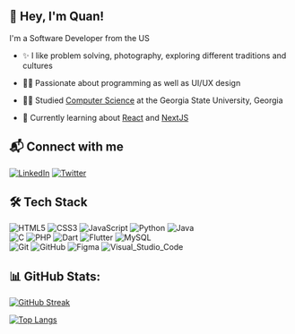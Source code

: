 ## 🖖 Hey, I'm Quan!

I'm a Software Developer from the US 
- ✨ I like problem solving, photography, exploring different traditions and cultures

- 🧑‍💻 Passionate about programming as well as UI/UX design
  
- 🧑‍🎓 Studied [Computer Science](https://csds.gsu.edu/) at the Georgia State University, Georgia
  
- 📱 Currently learning about [React](https://react.dev/learn) and [NextJS](https://nextjs.org/)

## 📬 Connect with me

[![LinkedIn](https://img.shields.io/badge/LinkedIn-0077B5?style=for-the-badge&logo=linkedin&logoColor=white)](https://www.linkedin.com/in/qtrann1379)
[![Twitter](https://img.shields.io/badge/Twitter-1DA1F2?style=for-the-badge&logo=twitter&logoColor=white)](https://x.com/qtrann1379)

## 🛠️ Tech Stack
![HTML5](https://img.shields.io/badge/html5-%23E34F26.svg?style=for-the-badge&logo=html5&logoColor=white)
![CSS3](https://img.shields.io/badge/css3-%231572B6.svg?style=for-the-badge&logo=css3&logoColor=white)
![JavaScript](https://img.shields.io/badge/javascript-%23323330.svg?style=for-the-badge&logo=javascript&logoColor=%23F7DF1E)
![Python](https://img.shields.io/badge/python-3670A0?style=for-the-badge&logo=python&logoColor=ffdd54)
![Java](https://img.shields.io/badge/java-%23ED8B00.svg?style=for-the-badge&logo=openjdk&logoColor=white)<br/>
![C](https://img.shields.io/badge/c-%2300599C.svg?style=for-the-badge&logo=c&logoColor=white)
![PHP](https://img.shields.io/badge/php-%23777BB4.svg?style=for-the-badge&logo=php&logoColor=white)
![Dart](https://img.shields.io/badge/dart-%230175C2.svg?style=for-the-badge&logo=dart&logoColor=white)
![Flutter](https://img.shields.io/badge/Flutter-%2302569B.svg?style=for-the-badge&logo=Flutter&logoColor=white)
![MySQL](https://img.shields.io/badge/mysql-4479A1.svg?style=for-the-badge&logo=mysql&logoColor=white)  
![Git](https://img.shields.io/badge/git-%23F05033.svg?style=for-the-badge&logo=git&logoColor=white)
![GitHub](https://img.shields.io/badge/github-%23121011.svg?style=for-the-badge&logo=github&logoColor=white)
![Figma](https://img.shields.io/badge/figma-%23F24E1E.svg?style=for-the-badge&logo=figma&logoColor=white)
![Visual_Studio_Code](https://img.shields.io/badge/Visual_Studio_Code-0078D4?style=for-the-badge&logo=visual%20studio%20code&logoColor=white)  

## 📊 GitHub Stats:

[![GitHub Streak](https://streak-stats.demolab.com/?user=Quan987)](https://git.io/streak-stats)

[![Top Langs](https://github-readme-stats.vercel.app/api/top-langs/?username=Quan987)](https://github.com/anuraghazra/github-readme-stats)

